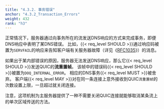 ```yaml
---
title: "4.3.2. 事务错误"
anchor: "4.3.2_Transaction_Errors"
weight: 432
rank: "h3"
---
```


正常情况下，服务器通过向事务所在的流发送DNS响应的方式来完成事务，即便DNS响应中表明了某DNS错误。
比如，{{< req_level SHOULD >}}通过响应码被置为`SERVFAIL`的响应来告知客户端有关服务器故障（详见《[RFC1035](https://www.rfc-editor.org/info/rfc1035)》）的消息。

如果出于某内部错误的原因，服务器无法发送DNS响应，那么它{{< req_level SHOULD >}}发送QUIC的**流重置帧**。
该帧中的错误码{{< req_level SHOULD >}}被置为`DOQ_INTERNAL_ERROR`。
相应的DNS事务{{< req_level MUST >}}被舍弃。
客户端{{< req_level MAY >}}对在同一条连接上意外接收到QUIC`流重置帧`的次数设置上限，一旦超过就关闭连接。

注意，这项机制为主服务器提供了一种不需要关闭QUIC连接就能够取消某条流上的单次区域传送的方法。
